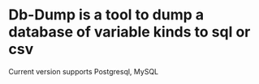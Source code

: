 # Db-Dump is a tool to dump a database of variable kinds to sql or csv
Current version supports Postgresql, MySQL
